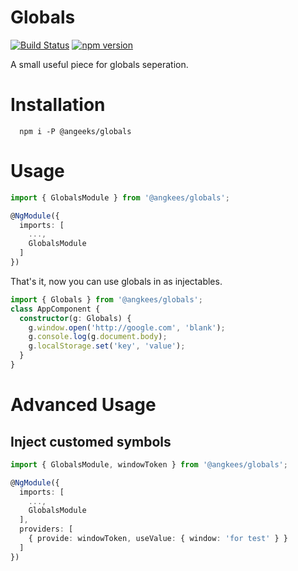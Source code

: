 # Globals

[![Build Status](https://travis-ci.org/angeeks/globals.svg?branch=master)](https://travis-ci.org/angeeks/globals)
[![npm version](https://badge.fury.io/js/%40angeeks%2Fglobals.svg)](https://www.npmjs.com/package/@angeeks/globals)

A small useful piece for globals seperation.

# Installation

```
  npm i -P @angeeks/globals
```

# Usage

```typescript
import { GlobalsModule } from '@angkees/globals';

@NgModule({
  imports: [
    ...,
    GlobalsModule
  ]
})
```

That's it, now you can use globals in as injectables.

```typescript
import { Globals } from '@angkees/globals';
class AppComponent {
  constructor(g: Globals) {
    g.window.open('http://google.com', 'blank');
    g.console.log(g.document.body);
    g.localStorage.set('key', 'value');
  }
}
```

# Advanced Usage

## Inject customed symbols


```typescript
import { GlobalsModule, windowToken } from '@angkees/globals';

@NgModule({
  imports: [
    ...,
    GlobalsModule
  ],
  providers: [
    { provide: windowToken, useValue: { window: 'for test' } }
  ]
})
```
